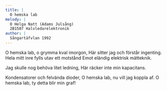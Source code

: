 ```yaml
---
title: |
  O hemska lab
melody: |
  O Helga Natt (Adams Julsång)
  2B1507 Halvledarelektronik
author: |
  Sångartäfvlan 1992
---
```

O hemska lab, o grymma kval imorgon, 
Här sitter jag och förstår ingenting. 
Hela mitt inre fylls utav ett motstånd 
Emot eländig elektrisk mätteknik. 

Jag skulle nog behöva litet ledning, 
Här räcker inte min kapacitans. 

Kondensatorer och felvända dioder, 
O hemska lab, nu vill jag koppla af. 
O hemska lab, ty detta blir min graf!